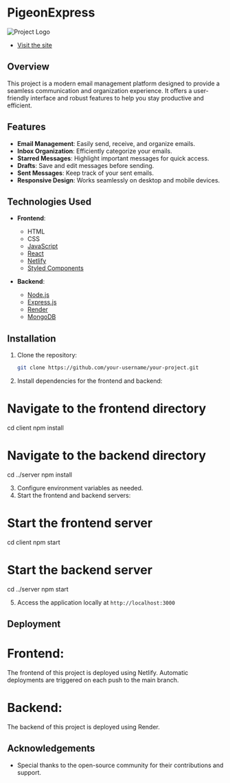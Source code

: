 # PigeonExpress

![Project Logo](https://img.icons8.com/windows/32/FFFFFF/peace-pigeon.png)

- [Visit the site](https://pigeonexpress.netlify.app/)

## Overview

This project is a modern email management platform designed to provide a seamless communication and organization experience. It offers a user-friendly interface and robust features to help you stay productive and efficient.

## Features

- **Email Management**: Easily send, receive, and organize emails.
- **Inbox Organization**: Efficiently categorize your emails.
- **Starred Messages**: Highlight important messages for quick access.
- **Drafts**: Save and edit messages before sending.
- **Sent Messages**: Keep track of your sent emails.
- **Responsive Design**: Works seamlessly on desktop and mobile devices.

## Technologies Used

- **Frontend**:
  - HTML
  - CSS
  - [JavaScript](https://www.javascript.com/)
  - [React](https://reactjs.org/)
  - [Netlify](https://www.netlify.com/)
  - [Styled Components](https://styled-components.com/)

- **Backend**:
  - [Node.js](https://nodejs.org/)
  - [Express.js](https://expressjs.com/)
  - [Render](https://render.com/)
  - [MongoDB](https://www.mongodb.com/)

## Installation

1. Clone the repository:

   ```bash
   git clone https://github.com/your-username/your-project.git
2. Install dependencies for the frontend and backend:
# Navigate to the frontend directory
cd client
npm install

# Navigate to the backend directory
cd ../server
npm install

3. Configure environment variables as needed.
4. Start the frontend and backend servers:
# Start the frontend server
cd client
npm start

# Start the backend server
cd ../server
npm start

5. Access the application locally at `http://localhost:3000`

## Deployment

# Frontend:
The frontend of this project is deployed using Netlify. Automatic deployments are triggered on each push to the main branch.
# Backend:
The backend of this project is deployed using Render.

## Acknowledgements

- Special thanks to the open-source community for their contributions and support.
